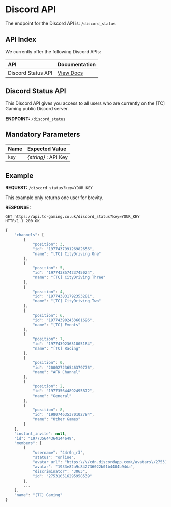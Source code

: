 # Discord API

The endpoint for the Discord API is: `/discord_status`

## API Index

We currently offer the following Discord APIs:

| API | Documentation |
| :--- | :--- |
| Discord Status API | [View Docs](discord-api.md#discord-status-api) |

## Discord Status API

This Discord API gives you access to all users who are currently on the \[TC\] Gaming public Discord server.

**ENDPOINT:** `/discord_status`

## Mandatory Parameters

| Name | Expected Value |
| :--- | :--- |
| `key` | _{string}_ : API Key |

## Example

**REQUEST:** `/discord_status?key=YOUR_KEY`

This example only returns one user for brevity.

**RESPONSE:**

```text
GET https://api.tc-gaming.co.uk/discord_status?key=YOUR_KEY
HTTP/1.1 200 OK
```

```javascript
{
    "channels": [
        {
            "position": 3,
            "id": "197743799126982656",
            "name": "[TC] CityDriving One"
        },
        {
            "position": 5,
            "id": "197743857423745024",
            "name": "[TC] CityDriving Three"
        },
        {
            "position": 4,
            "id": "197743831792353281",
            "name": "[TC] CityDriving Two"
        },
        {
            "position": 6,
            "id": "197743902453661696",
            "name": "[TC] Events"
        },
        {
            "position": 7,
            "id": "197743923651805184",
            "name": "[TC] Racing"
        },
        {
            "position": 0,
            "id": "200027236546379776",
            "name": "AFK Channel"
        },
        {
            "position": 2,
            "id": "197735644892495872",
            "name": "General"
        },
        {
            "position": 8,
            "id": "198074635370102784",
            "name": "Other Games"
        }
    ],
    "instant_invite": null,
    "id": "197735644364144649",
    "members": [
        {
            "username": "44r0n_r3",
            "status": "online",
            "avatar_url": "https:\/\/cdn.discordapp.com\/avatars\/275310516295958539\/1933e82a9c842736022b01b4404b94da.jpg",
            "avatar": "1933e82a9c842736022b01b4404b94da",
            "discriminator": "3063",
            "id": "275310516295958539"
        },
        ...
    ],
    "name": "[TC] Gaming"
}
```

